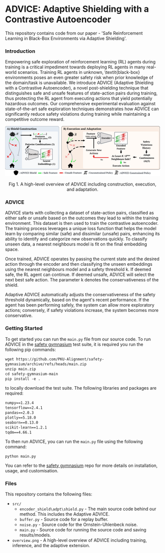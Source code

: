 # ADVICE: Adaptive Shielding with a Contrastive Autoencoder
This repository contains code from our paper - 'Safe Reinforcement Learning in Black-Box Environments via Adaptive Shielding'.

### Introduction
Empowering safe exploration of reinforcement learning (RL) agents during training is a critical impediment towards deploying RL agents in many real-world scenarios. Training RL agents in unknown, \textit{black-box} environments poses an even greater safety risk when prior knowledge of the domain/task is unavailable. We introduce ADVICE (Adaptive Shielding with a Contrastive Autoencoder), a novel post-shielding technique that distinguishes safe and unsafe features of state-action pairs during training, thus protecting the RL agent from executing actions that yield potentially hazardous outcomes. Our comprehensive experimental evaluation against state-of-the-art safe exploration techniques demonstrates how ADVICE can significantly reduce safety violations during training while maintaining a competitive outcome reward.

<p align="center">
  <img src="img/overview_new.png" alt="High-level Overview of ADVICE" width="800"/>
</p>
<p align="center">Fig 1. A high-level overview of ADVICE including construction, execution, and adaptation.</p>

### ADVICE
ADVICE starts with collecting a dataset of state-action pairs, classified as either safe or unsafe based on the outcomes they lead to within the training environment. This dataset is then used to train the contrastive autoencoder. The training process leverages a unique loss function that helps the model learn by comparing similar (safe) and dissimilar (unsafe) pairs, enhancing its ability to identify and categorize new observations quickly. To classify unseen data, a nearest neighbours model is fit on the final embedding space.
 
Once trained, ADVICE operates by passing the current state and the desired action through the encoder and then classifying the unseen embeddings using the nearest neighbours model and a safety threshold k. If deemed safe, the RL agent can continue. If deemed unsafe, ADVICE will select the next best safe action. The parameter k denotes the conservativeness of the shield.
 
Adaptive ADVICE automatically adjusts the conservativeness of the safety threshold dynamically, based on the agent's recent performance. If the agent has been performing safely, the system can allow more exploratory actions; conversely, if safety violations increase, the system becomes more conservative.

### Getting Started
To get started you can run the `main.py` file from our source code. To run ADVICE in the [safety gymnasium](https://github.com/PKU-Alignment/safety-gymnasium) test suite, it is required you run the following pip commands:

```
wget https://github.com/PKU-Alignment/safety-gymnasium/archive/refs/heads/main.zip
unzip main.zip
cd safety-gymnasium-main
pip install -e .
```

to locally download the test suite. The following libraries and packages are required:

```
numpy==1.23.4
tensorflow==2.4.1
pandas==2.0.3
plotly==5.18.0
seaborn==0.13.0
scikit-learn==1.2.1
tqdm==4.66.1
```

To then run ADVICE, you can run the `main.py` file using the following command:

```
python main.py
```

You can refer to the [safety gymnasium](https://github.com/PKU-Alignment/safety-gymnasium) repo for more details on installation, usage, and customisation.

### Files
This repository contains the following files:
* `src/`
  * `encoder_shield\adpt\shield.py` - The main source code behind our method. This includes the Adaptive ADVICE.
  * `buffer.py` - Source code for a replay buffer.
  * `noise.py` - Source code for the Ornstein-Uhlenbeck noise.
  * `main.py` - Source code for running the source code and saving results/models.
* `overview.png` - A high-level overview of ADVICE including training, inference, and the adaptive extension.
